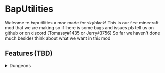 # BapUtilities
Welcome to baputilities a mod made for skyblock!
This is our first minecraft mod that we are making so if there is some bugs and issues pls tell us on github or on discord (Tomassy#1435 or Jerry#3756)
So far we haven't done much besides think about what we want in this mod

## Features (TBD)

<details>
  <summary>Dungeons</summary>
 
-Trust feature to let other players take your own party if you go afk 
